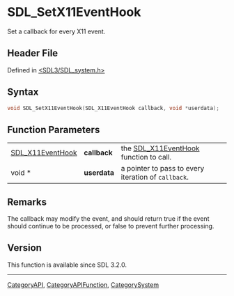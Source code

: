 # SDL_SetX11EventHook

Set a callback for every X11 event.

## Header File

Defined in [<SDL3/SDL_system.h>](https://github.com/libsdl-org/SDL/blob/main/include/SDL3/SDL_system.h)

## Syntax

```c
void SDL_SetX11EventHook(SDL_X11EventHook callback, void *userdata);
```

## Function Parameters

|                                      |              |                                                            |
| ------------------------------------ | ------------ | ---------------------------------------------------------- |
| [SDL_X11EventHook](SDL_X11EventHook) | **callback** | the [SDL_X11EventHook](SDL_X11EventHook) function to call. |
| void *                               | **userdata** | a pointer to pass to every iteration of `callback`.        |

## Remarks

The callback may modify the event, and should return true if the event
should continue to be processed, or false to prevent further processing.

## Version

This function is available since SDL 3.2.0.

----
[CategoryAPI](CategoryAPI), [CategoryAPIFunction](CategoryAPIFunction), [CategorySystem](CategorySystem)

